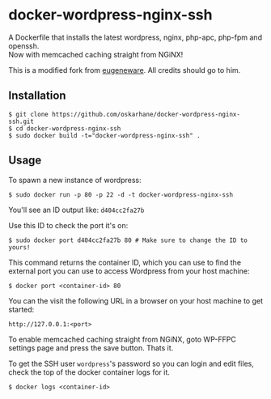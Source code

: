 # docker-wordpress-nginx-ssh

A Dockerfile that installs the latest wordpress, nginx, php-apc, php-fpm and openssh.  
Now with memcached caching straight from NGiNX!

This is a modified fork from [eugeneware](https://github.com/eugeneware/docker-wordpress-nginx). All credits should go to him.

## Installation

    $ git clone https://github.com/oskarhane/docker-wordpress-nginx-ssh.git
    $ cd docker-wordpress-nginx-ssh
    $ sudo docker build -t="docker-wordpress-nginx-ssh" .

## Usage

To spawn a new instance of wordpress:

    $ sudo docker run -p 80 -p 22 -d -t docker-wordpress-nginx-ssh

You'll see an ID output like: `d404cc2fa27b`

Use this ID to check the port it's on:

    $ sudo docker port d404cc2fa27b 80 # Make sure to change the ID to yours!

This command returns the container ID, which you can use to find the external port you can use to access Wordpress from your host machine:

    $ docker port <container-id> 80

You can the visit the following URL in a browser on your host machine to get started:

    http://127.0.0.1:<port>

To enable memcached caching straight from NGiNX, goto WP-FFPC settings page and press the save button. Thats it.


To get the SSH user `wordpress`'s password so you can login and edit files, check the top of the docker container logs for it.

    $ docker logs <container-id>
